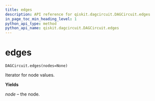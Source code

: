 ```yaml
---
title: edges
description: API reference for qiskit.dagcircuit.DAGCircuit.edges
in_page_toc_min_heading_level: 1
python_api_type: method
python_api_name: qiskit.dagcircuit.DAGCircuit.edges
---
```


# edges

<span id="qiskit.dagcircuit.DAGCircuit.edges" />

`DAGCircuit.edges(nodes=None)`

Iterator for node values.

**Yields**

*node* – the node.

